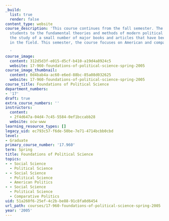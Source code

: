 ```yaml
---
_build:
  list: true
  render: false
content_type: website
course_description: 'This course continues from the fall semester. The course introduces
  students to the fundamental theories and methods of modern political science through
  the study of a small number of major books and articles that have been influential
  in the field. This semester, the course focuses on American and comparative politics.

  '
course_image:
  content: 312d5d3f-e015-d5cf-b410-a19d4a8924c5
  website: 17-960-foundations-of-political-science-spring-2005
course_image_thumbnail:
  content: 0d4bab4a-ac60-e6ed-88bc-85a08d032625
  website: 17-960-foundations-of-political-science-spring-2005
course_title: Foundations of Political Science
department_numbers:
- '17'
draft: true
extra_course_numbers: ''
instructors:
  content:
  - 2f4d647a-04d4-7c45-5584-0ef1bccabb28
  website: ocw-www
learning_resource_types: []
legacy_uid: ec793c57-f6de-50be-7e71-4714bcbb0cbd
level:
- Graduate
primary_course_number: '17.960'
term: Spring
title: Foundations of Political Science
topics:
- - Social Science
  - Political Science
- - Social Science
  - Political Science
  - American Politics
- - Social Science
  - Political Science
  - Comparative Politics
uid: 51a260f6-25ef-4c2b-be88-91c8fa0d6454
url_path: courses/17-960-foundations-of-political-science-spring-2005
year: '2005'
---
```


